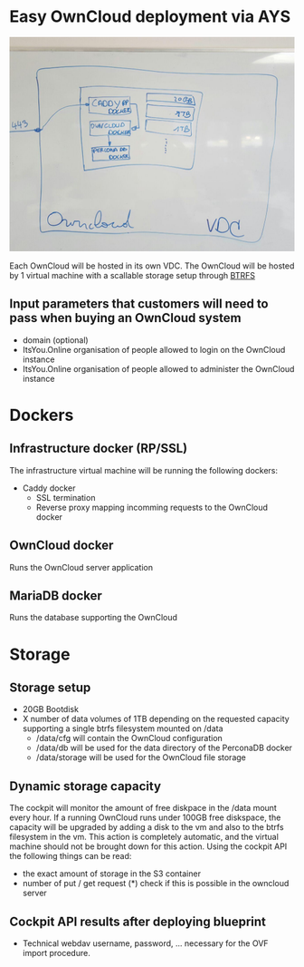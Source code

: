 # Easy OwnCloud deployment via AYS

![setup](./owncloud-setup.jpg)

Each OwnCloud will be hosted in its own VDC. The OwnCloud will be hosted by 1 virtual machine with a scallable storage setup through [BTRFS](https://en.wikipedia.org/wiki/Btrfs)

## Input parameters that customers will need to pass when buying an OwnCloud system

- domain (optional)
- ItsYou.Online organisation of people allowed to login on the OwnCloud instance
- ItsYou.Online organisation of people allowed to administer the OwnCloud instance

# Dockers

## Infrastructure docker (RP/SSL)

The infrastructure virtual machine will be running the following dockers:
- Caddy docker
  - SSL termination
  - Reverse proxy mapping incomming requests to the OwnCloud docker

## OwnCloud docker
Runs the OwnCloud server application

## MariaDB docker
Runs the database supporting the OwnCloud

# Storage

## Storage setup
- 20GB Bootdisk
- X number of data volumes of 1TB depending on the requested capacity supporting a single btrfs filesystem mounted on /data
  - /data/cfg will contain the OwnCloud configuration
  - /data/db will be used for the data directory of the PerconaDB docker
  - /data/storage will be used for the OwnCloud file storage

## Dynamic storage capacity
The cockpit will monitor the amount of free diskpace in the /data mount every hour. If a running OwnCloud runs under 100GB free diskspace, the capacity will be upgraded by adding a disk to the vm and also to the btrfs filesystem in the vm. This action is completely automatic, and the virtual machine should not be brought down for this action.
Using the cockpit API the following things can be read:
- the exact amount of storage in the S3 container
- number of put / get request (*) check if this is possible in the owncloud server

## Cockpit API results after deploying blueprint
- Technical webdav username, password, ... necessary for the OVF import procedure.
